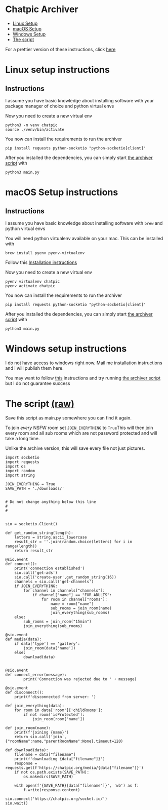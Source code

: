 Chatpic Archiver
================

- [Linux Setup](#linux-setup-instructions)
- [macOS Setup](#macos-setup-instructions)
- [Windows Setup](#windows-setup-instructions)
- [The script](#the-script-raw)

For a prettier version of these instructions, click [here](https://htmlpreview.github.io/?https://github.com/hackermanon/chatpic-archiver/blob/main/web/chatpic-archive.xyz.html)


Linux setup instructions
========================

Instructions
------------

I assume you have basic knowledge about installing software with your package manager of choice and python virtual envs

Now you need to create a new virtual env

```
python3 -m venv chatpic
source ./venv/bin/activate

```

You now can install the requirements to run the archiver

```
pip install requests python-socketio "python-socketio[client]"

```

After you installed the dependencies, you can simply start [the archiver script](#script) with

```
python3 main.py

```

macOS Setup instructions
========================

Instructions
------------

I assume you have basic knowledge about installing software with `brew` and python virtual envs

You will need python virtualenv available on your mac. This can be installed with

```
brew install pyenv pyenv-virtualenv

```

Follow this [Installation instructions](https://github.com/pyenv/pyenv-virtualenv#installing-with-homebrew-for-macos-users)

Now you need to create a new virtual env

```
pyenv virtualenv chatpic
pyenv activate chatpic

```

You now can install the requirements to run the archiver

```
pip install requests python-socketio "python-socketio[client]"

```

After you installed the dependencies, you can simply start [the archiver script](#script) with

```
python3 main.py

```

Windows setup instructions
==========================

I do not have access to windows right now. Mail me installation instructions and i will publish them here.

You may want to follow [this](https://www.liquidweb.com/kb/how-to-install-python-on-windows/) instructions and try running [the archiver script](#script) but I do not guarantee success

The script [(raw)](https://raw.githubusercontent.com/hackermanon/chatpic-archiver/main/main.py)
==========

Save this script as main.py somewhere you can find it again.

To join *every* NSFW room set `JOIN_EVERYTHING` to `True`This will then join every room and all sub rooms which are not password protected and will take a long time.

Unlike the archive version, this will save every file not just pictures.

```
import socketio
import requests
import os
import random
import string

JOIN_EVERYTHING = True
SAVE_PATH = './downloads/'


# Do not change anything below this line
#
#


sio = socketio.Client()

def get_random_string(length):
    letters = string.ascii_lowercase
    result_str = ''.join(random.choice(letters) for i in range(length))
    return result_str

@sio.event
def connect():
    print('connection established')
    sio.call('get-ads')
    sio.call('create-user',get_random_string(16))
    channels = sio.call('get-channels')
    if JOIN_EVERYTHING:
        for channel in channels["channels"]:
            if channel["name"] == "FOR ADULTS":
                for room in channel["rooms"]:
                    name = room["name"]
                    sub_rooms = join_room(name)
                    join_everything(sub_rooms)
    else:
        sub_rooms = join_room("15min")
        join_everything(sub_rooms)

@sio.event
def media(data):
    if data['type'] == 'gallery':
        join_room(data['name'])
    else:
        download(data)


@sio.event
def connect_error(message):
        print('Connection was rejected due to ' + message)

@sio.event
def disconnect():
    print(f'disconnected from server: ')

def join_everything(data):
    for room in data['room']['childRooms']:
        if not room['isProtected']:
            join_room(room['name'])

def join_room(name):
    print(f'joining {name}')
    return sio.call('join',{"roomName":name,"parentRoomName":None},timeout=120)

def download(data):
    filename = data["filename"]
    print(f'downloading {data["filename"]}')
    response = requests.get(f'https://chatpic.org/media/{data["filename"]}')
    if not os.path.exists(SAVE_PATH):
        os.makedirs(SAVE_PATH)

    with open(f'{SAVE_PATH}{data["filename"]}', 'wb') as f:
        f.write(response.content)

sio.connect('https://chatpic.org/socket.io/')
sio.wait()

```

